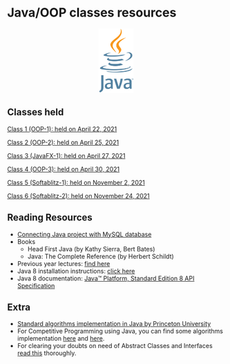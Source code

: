 # Java/OOP classes resources
<div align="center"><img src="Java.png" height="150"/></div>

## Classes held

[Class 1 (OOP-1): held on April 22, 2021](2021_04_22_JavaClass-1)

[Class 2 (OOP-2): held on April 25, 2021](2021_04_25_JavaClass-2)

[Class 3 (JavaFX-1): held on April 27, 2021](2021_04_27_JavaClass-3)

[Class 4 (OOP-3): held on April 30, 2021](2021_04_30_JavaClass-4)

[Class 5 (Softablitz-1): held on November 2, 2021](2021_11_02_SoftablitzClass-1)

[Class 6 (Softablitz-2): held on November 24, 2021](2021_11_25_Softablitz_Class-2)

## Reading Resources

-   [Connecting Java project with MySQL database](JavaMySQLNotes)
-   Books
    -   Head First Java (by Kathy Sierra, Bert Bates)
    -   Java: The Complete Reference (by Herbert Schildt)
-   Previous year lectures: [find here](https://github.com/CC-MNNIT/2020-21-Classes/tree/master/Java)
-   Java 8 installation instructions: [click here](https://docs.google.com/document/d/1MrsuUJ05V6GazqPcjNPifAi3UjLHhCnU4QiN-4fvJyc/edit?usp=sharing)
-   Java 8 documentation: [Java™ Platform, Standard Edition 8 API Specification](https://docs.oracle.com/javase/8/docs/api/)

## Extra
-   [Standard algorithms implementation in Java by Princeton University](https://algs4.cs.princeton.edu/code/)
-   For Competitive Programming using Java, you can find some algorithms implementation [here](https://github.com/indy256/codelibrary/tree/master/java) and [here](https://github.com/williamfiset/algorithms).
-   For clearing your doubts on need of Abstract Classes and Interfaces [read this](https://cc-mnnit.github.io/2018-19-Classes/Java/2018_08_16_Java-Class-3/) thoroughly.
